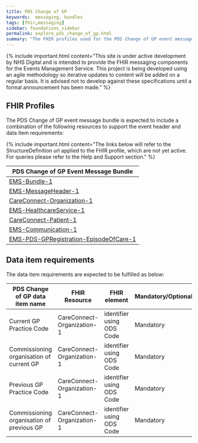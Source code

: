 ```yaml
---
title: PDS Change of GP 
keywords:  messaging, bundles
tags: [fhir,messaging]
sidebar: foundations_sidebar
permalink: explore_pds_change_of_gp.html
summary: "The FHIR profiles used for the PDS Change of GP event message bundle"
---
```


{% include important.html content="This site is under active development by NHS Digital and is intended to provide the FHIR messaging components for the Events Management Service. This project is being developed using an agile methodology so iterative updates to content will be added on a regular basis. It is advised not to develop against these specifications until a formal announcement has been made." %}

## FHIR Profiles ##

The PDS Change of GP event message bundle is expected to include a combination of the following resources to support the event header and data item requirements:

{% include important.html content="The links below will refer to the StructureDefinition url applied to the FHIR profile, which are not yet active. For queries please refer to the Help and Support section." %} 

| PDS Change of GP Event Message Bundle |
|---------------------------------------|
| [EMS-Bundle-1](https://fhir.nhs.uk/STU3/StructureDefinition/EMS-Bundle-1)                              |
| [EMS-MessageHeader-1](https://fhir.nhs.uk/STU3/StructureDefinition/EMS-MessageHeader-1)                       |
| [CareConnect-Organization-1](https://fhir.hl7.org.uk/STU3/StructureDefinition/CareConnect-Organization-1)                |
| [EMS-HealthcareService-1](https://fhir.nhs.uk/STU3/StructureDefinition/EMS-HealthcareService-1)                   |
| [CareConnect-Patient-1](https://fhir.hl7.org.uk/STU3/StructureDefinition/CareConnect-Patient-1)                     |
| [EMS-Communication-1](https://fhir.nhs.uk/STU3/StructureDefinition/EMS-Communication-1)                       |
| [EMS-PDS-GPRegistration-EpisodeOfCare-1](https://fhir.nhs.uk/STU3/StructureDefinition/EMS-PDS-GPRegistration-EpisodeOfCare-1)                            |

## Data item requirements  ##

The data item requirements are expected to be fulfilled as below:

| PDS Change of GP data item name           | FHIR Resource              | FHIR element              | Mandatory/Optional/Required |
|-------------------------------------------|----------------------------|---------------------------|-----------------------------|
| Current GP Practice Code                  | CareConnect-Organization-1 | identifier using ODS Code | Mandatory                   |
| Commissioning organisation of current GP  | CareConnect-Organization-1 | identifier using ODS Code | Mandatory                   |
| Previous GP Practice Code                 | CareConnect-Organization-1 | identifier using ODS Code | Mandatory                   |
| Commissioning organisation of previous GP | CareConnect-Organization-1 | identifier using ODS Code | Mandatory                   |



